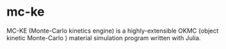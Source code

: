 # mc-ke
MC-KE (Monte-Carlo kinetics engine) is a highly-extensible OKMC (object kinetic Monte-Carlo ) material simulation program written with Julia. 
